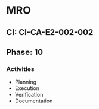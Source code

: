 # MRO

## CI: CI-CA-E2-002-002
## Phase: 10

### Activities
- Planning
- Execution
- Verification
- Documentation

